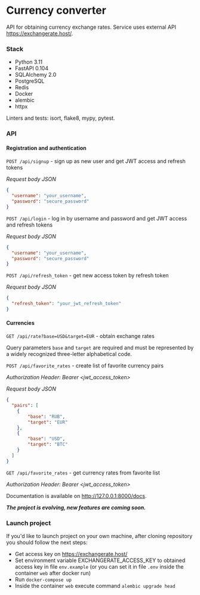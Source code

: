 # Currency converter

API for obtaining currency exchange rates. Service uses external API https://exchangerate.host/.

### Stack

- Python 3.11
- FastAPI 0.104
- SQLAlchemy 2.0
- PostgreSQL
- Redis
- Docker
- alembic
- httpx

Linters and tests: isort, flake8, mypy, pytest.

### API

#### Registration and authentication

```POST /api/signup``` - sign up as new user and get JWT access and refresh tokens

_Request body JSON_

```json
{
  "username": "your_username",
  "password": "secure_password"
}
```

```POST /api/login``` - log in by username and password and get JWT access and refresh tokens

_Request body JSON_

```json
{
  "username": "your_username",
  "password": "secure_password"
}
```

```POST /api/refresh_token``` - get new access token by refresh token

_Request body JSON_

```json
{
  "refresh_token": "your_jwt_refresh_token"
}
```

#### Currencies

```GET /api/rate?base=USD&target=EUR``` - obtain exchange rates

Query parameters ```base``` and ```target``` are required and must be represented by a widely recognized three-letter alphabetical code.

```POST /api/favorite_rates``` - create list of favorite currency pairs

_Authorization Header: Bearer <jwt_access_token>_

_Request body JSON_

```json
{
  "pairs": [
    {
        "base": "RUB",
        "target": "EUR"
    },
    {
        "base": "USD",
        "target": "BTC"
    }
  ]
}
```

```GET /api/favorite_rates``` - get currency rates from favorite list

_Authorization Header: Bearer <jwt_access_token>_

Documentation is available on http://127.0.0.1:8000/docs.

***The project is evolving, new features are coming soon.***

### Launch project

If you'd like to launch project on your own machine, after cloning repository you should follow the next steps:

- Get access key on https://exchangerate.host/
- Set environment variable EXCHANGERATE_ACCESS_KEY to obtained access key in file ```env.example``` (or you can set it in file ```.env``` inside the container ```web``` after docker run)
- Run ```docker-compose up```
- Inside the container ```web``` execute command ```alembic upgrade head```
 
